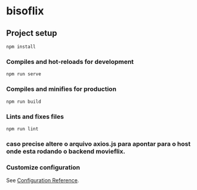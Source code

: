 # bisoflix

## Project setup
```
npm install
```

### Compiles and hot-reloads for development
```
npm run serve
```

### Compiles and minifies for production
```
npm run build
```

### Lints and fixes files
```
npm run lint
```
### caso precise altere o arquivo axios.js para apontar para o host onde esta rodando o backend movieflix.

### Customize configuration
See [Configuration Reference](https://cli.vuejs.org/config/).
